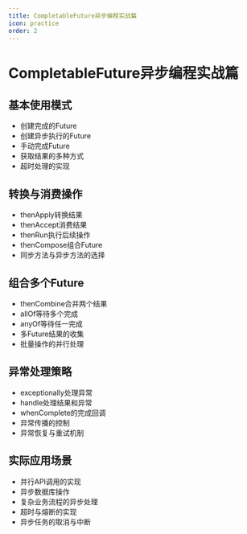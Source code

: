 ```yaml
---
title: CompletableFuture异步编程实战篇
icon: practice
order: 2
---
```


# CompletableFuture异步编程实战篇

## 基本使用模式

- 创建完成的Future
- 创建异步执行的Future
- 手动完成Future
- 获取结果的多种方式
- 超时处理的实现

## 转换与消费操作

- thenApply转换结果
- thenAccept消费结果
- thenRun执行后续操作
- thenCompose组合Future
- 同步方法与异步方法的选择

## 组合多个Future

- thenCombine合并两个结果
- allOf等待多个完成
- anyOf等待任一完成
- 多Future结果的收集
- 批量操作的并行处理

## 异常处理策略

- exceptionally处理异常
- handle处理结果和异常
- whenComplete的完成回调
- 异常传播的控制
- 异常恢复与重试机制

## 实际应用场景

- 并行API调用的实现
- 异步数据库操作
- 复杂业务流程的异步处理
- 超时与熔断的实现
- 异步任务的取消与中断

